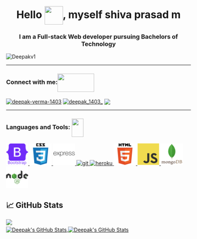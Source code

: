 <h1 align="center">Hello <img align="center" src = "https://raw.githubusercontent.com/MartinHeinz/MartinHeinz/master/wave.gif"  height=50px width = 50px>, myself shiva prasad m</h1>
<h3 align="center">I am a Full-stack Web developer pursuing Bachelors of Technology </h3>

<p align="left"> <img src="https://komarev.com/ghpvc/?username=shivaprasadmakela&label=Profile%20views&color=0e75b6&style=flat" alt="Deepakv1" /> </p>
<hr>

<h3 align="left">Connect with me:<img align="center" src='https://raw.githubusercontent.com/ShahriarShafin/ShahriarShafin/main/Assets/handshake.gif' height=50px width="100px"> </h2></h3>
<p align="left">
<a href="https://www.linkedin.com/in/shiva-prasad-m" target="blank"><img align="center" src="https://raw.githubusercontent.com/rahuldkjain/github-profile-readme-generator/master/src/images/icons/Social/linked-in-alt.svg" alt="deepak-verma-1403" height="45" width="50" /></a>   
              <a href="https://instagram.com/mr_chiva?igshid=MzMyNGUyNmU2YQ==" target="blank"><img align="center" src="https://raw.githubusercontent.com/rahuldkjain/github-profile-readme-generator/master/src/images/icons/Social/instagram.svg" alt="deepak_1403_" height="45" width="50" /></a>   
              <a href = 'https://www.youtube.com/@shivaprasad.m'> <img width = '60px' align= 'center' src="https://img.icons8.com/color/2x/youtube-play.png" /></a> 
</p>
<hr>
<h3 align="left">Languages and Tools: <img align="center" src = "https://media2.giphy.com/media/QssGEmpkyEOhBCb7e1/giphy.gif?cid=ecf05e47a0n3gi1bfqntqmob8g9aid1oyj2wr3ds3mg700bl&rid=giphy.gif" height=50px width = 32px></h3>
<p align="left"> <a href="https://getbootstrap.com" target="_blank"> <img src="https://raw.githubusercontent.com/devicons/devicon/master/icons/bootstrap/bootstrap-plain-wordmark.svg" alt="bootstrap" width="60" height="60"/> </a> <a href="https://www.w3schools.com/css/" target="_blank"> <img src="https://raw.githubusercontent.com/devicons/devicon/master/icons/css3/css3-original-wordmark.svg" alt="css3" width="60" height="60"/> </a> <a href="https://expressjs.com" target="_blank"> <img src="https://raw.githubusercontent.com/devicons/devicon/master/icons/express/express-original-wordmark.svg" alt="express" width="60" height="60"/> </a>  <a href="https://git-scm.com/" target="_blank"> <img src="https://www.vectorlogo.zone/logos/git-scm/git-scm-icon.svg" alt="git" width="60" height="60"/> </a> <a href="https://heroku.com" target="_blank"> <img src="https://www.vectorlogo.zone/logos/heroku/heroku-icon.svg" alt="heroku" width="60" height="60"/> </a> <a href="https://www.w3.org/html/" target="_blank"> <img src="https://raw.githubusercontent.com/devicons/devicon/master/icons/html5/html5-original-wordmark.svg" alt="html5" width="60" height="60"/> </a> <a href="https://developer.mozilla.org/en-US/docs/Web/JavaScript" target="_blank"> <img src="https://raw.githubusercontent.com/devicons/devicon/master/icons/javascript/javascript-original.svg" alt="javascript" width="60" height="60"/> </a><img src="https://raw.githubusercontent.com/devicons/devicon/master/icons/mongodb/mongodb-original-wordmark.svg" alt="mongodb" width="60" height="60"/> </a> <a href="https://nodejs.org" target="_blank"> <img src="https://raw.githubusercontent.com/devicons/devicon/master/icons/nodejs/nodejs-original-wordmark.svg" alt="nodejs" width="60" height="60"/> </a> 
 </p>

## &#x1f4c8; GitHub Stats
![](https://komarev.com/ghpvc/?username=shivaprasadmakela)
<br>
<a href="https://github.com/shivaprasadmakela">
  <img height="495" width="375" align="center" src="https://github-readme-stats.vercel.app/api/top-langs/?username=shivaprasadmakela&hide=java,html,tex&title_color=ffffff&text_color=c9cacc&icon_color=2bbc8a&bg_color=1d1f21&langs_count=3" alt="Deepak's GitHub Stats" /> 
</a>
<a href="https://github.com/shivaprasadmakela">
  <img  align="center" src="https://github-readme-stats.vercel.app/api?username=shivaprasadmakela&show_icons=true&line_height=27&count_private=true&title_color=ffffff&text_color=c9cacc&icon_color=2bbc8a&bg_color=1d1f21" alt="Deepak's GitHub Stats" />
</a>
